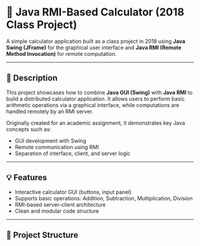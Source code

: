 # 🧮 Java RMI-Based Calculator (2018 Class Project)

A simple calculator application built as a class project in 2018 using **Java Swing (JFrame)** for the graphical user interface and **Java RMI (Remote Method Invocation)** for remote computation.

---

## 📌 Description

This project showcases how to combine **Java GUI (Swing)** with **Java RMI** to build a distributed calculator application. It allows users to perform basic arithmetic operations via a graphical interface, while computations are handled remotely by an RMI server.

Originally created for an academic assignment, it demonstrates key Java concepts such as:

- GUI development with Swing
- Remote communication using RMI
- Separation of interface, client, and server logic

---

## 💡 Features

- Interactive calculator GUI (buttons, input panel)
- Supports basic operations: Addition, Subtraction, Multiplication, Division
- RMI-based server-client architecture
- Clean and modular code structure

---

## 📁 Project Structure

